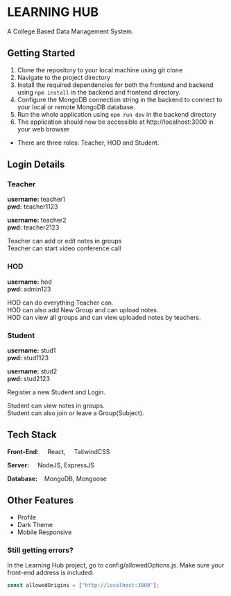 # LEARNING HUB

A College Based Data Management System.

## Getting Started

1) Clone the repository to your local machine using git clone<br>
2) Navigate to the project directory<br>
3) Install the required dependencies for both the frontend and backend using ```npm install``` in the backend and frontend directory.<br>
4) Configure the MongoDB connection string in the backend to connect to your local or remote MongoDB database.<br>
5) Run the whole application using ```npm run dev``` in the backend directory<br>
6) The application should now be accessible at http://localhost:3000 in your web browser

- There are three roles: Teacher, HOD and Student.

## Login Details

### Teacher

**username:** teacher1  
**pwd:** teacher1123

**username:** teacher2  
**pwd:** teacher2123

Teacher can add or edit notes in groups<br>
Teacher can start video conference call

### HOD

**username:** hod<br>
**pwd:** admin123

HOD can do everything Teacher can.  <br>
HOD can also add New Group and can upload notes.<br>
HOD can view all groups and can view uploaded notes by teachers.

### Student

**username:** stud1  <br>
**pwd:** stud1123

**username:** stud2<br>
**pwd:** stud2123

Register a new Student and Login.  <br>

Student can view notes in groups.<br>
Student can also join or leave a Group(Subject).

## Tech Stack

**Front-End:** <img src="https://cdn.svgporn.com/logos/react.svg" height="12" width="12"> React, <img src="https://cdn.svgporn.com/logos/tailwindcss-icon.svg" height="12" width="12"> TailwindCSS

**Server:** <img src="https://cdn.svgporn.com/logos/nodejs-icon.svg" height="12" width="12"> NodeJS, ExpressJS

**Database:** <img src="https://cdn.svgporn.com/logos/mongodb-icon.svg" height="12" width="12">MongoDB, Mongoose

## Other Features

- Profile
- Dark Theme
- Mobile Responsive

### Still getting errors?

In the Learning Hub project, go to config/allowedOptions.js. Make sure your front-end address is included:

```javascript
const allowedOrigins = ["http://localhost:3000"];
```
